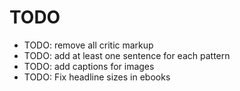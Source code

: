# TODO

* TODO: remove all critic markup
* TODO: add at least one sentence for each pattern
* TODO: add captions for images
* TODO: Fix headline sizes in ebooks